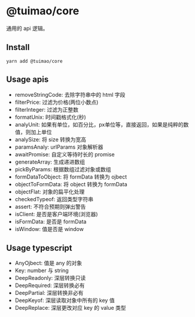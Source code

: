 # @tuimao/core

通用的 api 逻辑。

## Install

`yarn add @tuimao/core`

## Usage apis

- removeStringCode:  去除字符串中的 html 字段
- filterPrice:       过滤为价格(两位小数点)
- filterInteger:     过滤为正整数
- formatUnix:        时间戳格式化(秒)
- analyUnit:         如果有单位，如百分比，px单位等，直接返回，如果是纯粹的数值，则加上单位
- analySize:         将 size 转换为宽高
- paramsAnaly:       urlParams 对象解析器
- awaitPromise:      自定义等待时长的 promise
- generateArray:     生成递进数组
- pickByParams:      根据数组过滤对象或数组
- formDataToObject:  将 formData 转换为 ojbect
- objectToFormData:  将 object 转换为 formData
- objectFlat:        对象的扁平化处理
- checkedTypeof:     返回类型字符串
- assert:            不符合预期则弹出警告
- isClient:          是否是客户端环境(浏览器)
- isFormData:        是否是 formData
- isWindow:          值是否是 window

## Usage typescript

- AnyOjbect:    值是 any 的对象
- Key:          number 与 string
- DeepReadonly: 深层转换只读
- DeepRequired: 深层转换必有
- DeepPartial:  深层转换非必有
- DeepKeyof:    深层读取对象中所有的 key 值
- DeepReplace:  深层更改对应 key 的 value 类型